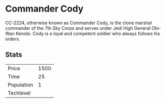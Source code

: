 # Commander Cody

CC-2224, otherwise known as Commander Cody, is the clone marshal commander of the 7th Sky Corps and serves under Jedi High General Obi-Wan Kenobi. Cody is a loyal and competent soldier who always follows his orders. 

## Stats

<table>
    <tr>
        <td>Price</td>
        <td>1500</td>
    </tr>
    <tr>
        <td>Time</td>
        <td>25</td>
    </tr>
    <tr>
        <td>Population</td>
        <td>1</td>
    </tr>
    <tr>
        <td>Techlevel</td>
        <td></td>
    </tr>
</table>
